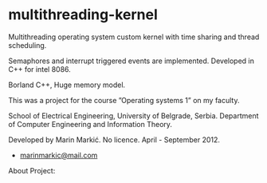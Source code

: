 # multithreading-kernel
Multithreading operating system custom kernel with time sharing and thread scheduling. 

Semaphores and interrupt triggered events are implemented. Developed in C++ for intel 8086.

Borland C++, Huge memory model.


This was a project for the course ”Operating systems 1” on my faculty.

School of Electrical Engineering, University of Belgrade, Serbia.
Department of Computer Engineering and Information Theory.


Developed by Marin Markić. No licence. April - September 2012.
- marinmarkic@mail.com


About Project:

